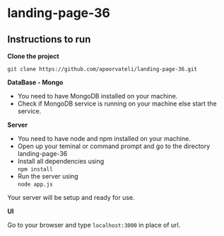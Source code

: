 # landing-page-36

## Instructions to run

**Clone the project**  

```git clone https://github.com/apoorvateli/landing-page-36.git```

**DataBase - Mongo** 

* You need to have MongoDB installed on your machine. 
* Check if MongoDB service is running on your machine else start the service.

**Server**  

* You need to have node and npm installed on your machine.  
* Open up your teminal or command prompt and go to the directory landing-page-36  
* Install all dependencies using  
```npm install```  
* Run the server using  
```node app.js```

Your server will be setup and ready for use.

**UI**  

Go to your browser and type ```localhost:3000``` in place of url.
